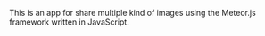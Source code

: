 This is an app for share multiple kind of images using the Meteor.js framework written in JavaScript.
